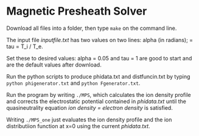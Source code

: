 # Magnetic Presheath Solver 

Download all files into a folder, then type `make` on the command line.

The input file _inputfile.txt_ has two values on two lines: alpha (in radians); = tau = T_i / T_e.

Set these to desired values: alpha = 0.05 and tau = 1 are good to start and are the default values after download.

Run the python scripts to produce phidata.txt and distfuncin.txt by typing `python phigenerator.txt` and `python Fgenerator.txt`.

Run the program by writing `./MPS`, which calculates the ion density profile and corrects the electrostatic potential contained in _phidata.txt_ until the quasineutrality equation _ion density = electron density_ is satisfied.

Writing `./MPS_one` just evaluates the ion density profile and the ion distributiion function at x=0 using the current _phidata.txt_.
